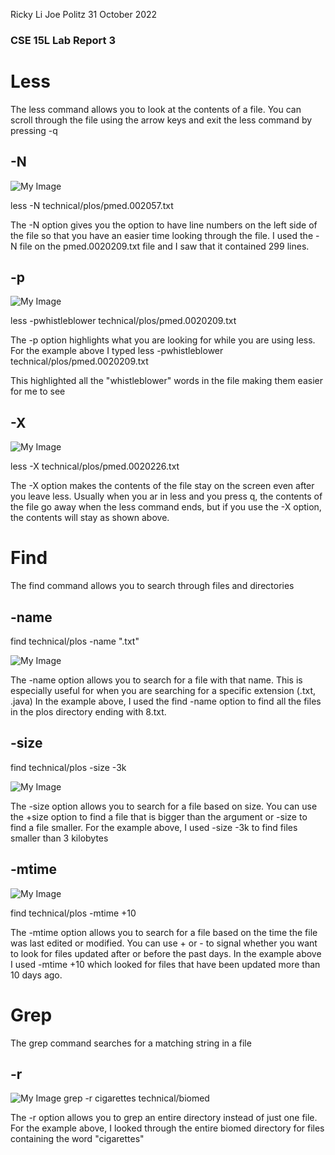 Ricky Li
Joe Politz
31 October 2022

### CSE 15L Lab Report 3

# Less

The less command allows you to look at the contents of a file. You can scroll through the file using the arrow keys and exit the less command by pressing -q

## -N

![My Image](sc-lab-report3-4.JPG)

less -N technical/plos/pmed.002057.txt

The -N option gives you the option to have line numbers on the left side of the file so that you have an easier time looking through the file. I used the -N file on the pmed.0020209.txt file and I saw that it contained 299 lines.

## -p

![My Image](sc-lab-report3-5.JPG)

less -pwhistleblower technical/plos/pmed.0020209.txt

The -p option highlights what you are looking for while you are using less. For the example above I typed less -pwhistleblower technical/plos/pmed.0020209.txt 

This highlighted all the "whistleblower" words in the file making them easier for me to see

## -X

![My Image](sc-lab-report3-6.JPG)

less -X technical/plos/pmed.0020226.txt

The -X option makes the contents of the file stay on the screen even after you leave less. Usually when you ar in less and you press q, the contents of the file go away when the less command ends, but if you use the -X option, the contents will stay as shown above.

# Find

The find command allows you to search through files and directories

## -name

find technical/plos -name ".txt"

![My Image](sc-lab-report3.JPG)

The -name option allows you to search for a file with that name. This is especially useful for when you are searching for a specific extension (.txt, .java) In the example above, I used the find -name option to find all the files in the plos directory ending with 8.txt.

## -size

find technical/plos -size -3k

![My Image](sc-lab-report3-2.JPG)

The -size option allows you to search for a file based on size. You can use the +size option to find a file that is bigger than the argument or -size to find a file smaller. For the example above, I used -size -3k to find files smaller than 3 kilobytes 

## -mtime

![My Image](sc-lab-report3-3.JPG)

find technical/plos -mtime +10

The -mtime option allows you to search for a file based on the time the file was last edited or modified. You can use + or - to signal whether you want to look for files updated after or before the past days. In the example above I used -mtime +10 which looked for files that have been updated more than 10 days ago.


# Grep

The grep command searches for a matching string in a file

## -r

![My Image](sc-lab-report3-7.JPG)
grep -r cigarettes technical/biomed

The -r option allows you to grep an entire directory instead of just one file. For the example above, I looked through the entire biomed directory for files containing the word "cigarettes"
